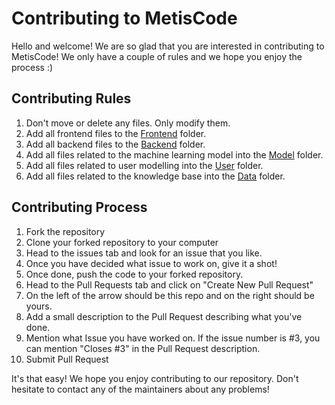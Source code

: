 # Contributing to MetisCode
Hello and welcome! We are so glad that you are interested in contributing to MetisCode!
We only have a couple of rules and we hope you enjoy the process :)

## Contributing Rules
1. Don't move or delete any files. Only modify them.
2. Add all frontend files to the [Frontend]() folder.
3. Add all backend files to the [Backend]() folder.
4. Add all files related to the machine learning model into the [Model]() folder.
5. Add all files related to user modelling into the [User]() folder.
6. Add all files related to the knowledge base into the [Data]() folder.

## Contributing Process
1. Fork the repository
2. Clone your forked repository to your computer
3. Head to the issues tab and look for an issue that you like.
4. Once you have decided what issue to work on, give it a shot!
5. Once done, push the code to your forked repository.
6. Head to the Pull Requests tab and click on "Create New Pull Request"
7. On the left of the arrow should be this repo and on the right should be yours.
8. Add a small description to the Pull Request describing what you've done.
9. Mention what Issue you have worked on. If the issue number is #3, you can mention "Closes #3" in the Pull Request description.
10. Submit Pull Request

It's that easy! We hope you enjoy contributing to our repository. Don't hesitate to contact any of the maintainers about any problems!
